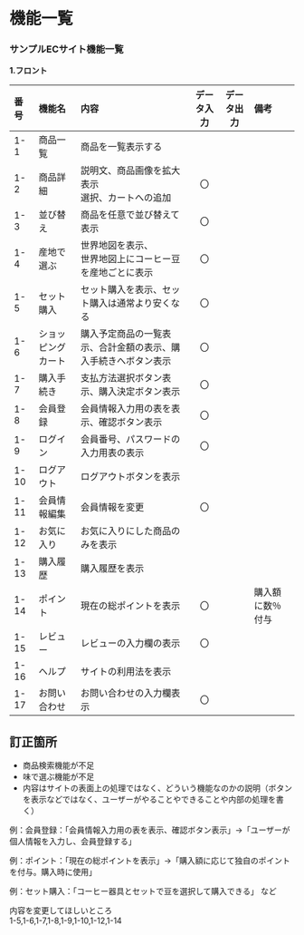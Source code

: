 # 機能一覧
### サンプルECサイト機能一覧
**1.フロント**

|番号|機能名|内容|データ入力|データ出力|備考|
|:---|:---|:---|:---:|:----:|:---|
|1-1|商品一覧|商品を一覧表示する||||
|1-2|商品詳細|説明文、商品画像を拡大表示<br>選択、カートへの追加|〇|||
|1-3|並び替え|商品を任意で並び替えて表示|〇|||
|1-4|産地で選ぶ|世界地図を表示、<br>世界地図上にコーヒー豆を産地ごとに表示|〇|||
|1-5|セット購入|セット購入を表示、セット購入は通常より安くなる|〇|||
|1-6|ショッピングカート|購入予定商品の一覧表示、合計金額の表示、購入手続きへボタン表示|〇|||
|1-7|購入手続き|支払方法選択ボタン表示、購入決定ボタン表示|〇|||
|1-8|会員登録|会員情報入力用の表を表示、確認ボタン表示|〇|||
|1-9|ログイン|会員番号、パスワードの入力用表の表示|〇|||
|1-10|ログアウト|ログアウトボタンを表示||||
|1-11|会員情報編集|会員情報を変更|〇|||
|1-12|お気に入り|お気に入りにした商品のみを表示||||
|1-13|購入履歴|購入履歴を表示||||
|1-14|ポイント|現在の総ポイントを表示|〇||購入額に数％付与|
|1-15|レビュー|レビューの入力欄の表示|〇|||
|1-16|ヘルプ|サイトの利用法を表示||||
|1-17|お問い合わせ|お問い合わせの入力欄表示|〇|||



## 訂正箇所
* 商品検索機能が不足
* 味で選ぶ機能が不足
* 内容はサイトの表面上の処理ではなく、どういう機能なのかの説明（ボタンを表示などではなく、ユーザーがやることやできることや内部の処理を書く）

例：会員登録：「会員情報入力用の表を表示、確認ボタン表示」→「ユーザーが個人情報を入力し、会員登録する」

例：ポイント：「現在の総ポイントを表示」→「購入額に応じて独自のポイントを付与。購入時に使用」

例：セット購入：「コーヒー器具とセットで豆を選択して購入できる」
など


内容を変更してほしいところ<br>
1-5,1-6,1-7,1-8,1-9,1-10,1-12,1-14